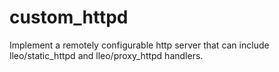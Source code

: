 # custom_httpd
Implement a remotely configurable http server that can include lleo/static_httpd and lleo/proxy_httpd handlers.
